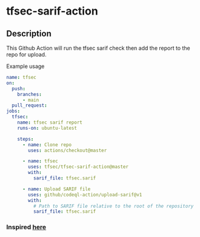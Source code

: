# tfsec-sarif-action

## Description

This Github Action will run the tfsec sarif check then add the report to the repo for upload.

Example usage

```yaml
name: tfsec
on:
  push:
    branches:
      - main
  pull_request:
jobs:
  tfsec:
    name: tfsec sarif report
    runs-on: ubuntu-latest

    steps:
      - name: Clone repo
        uses: actions/checkout@master

      - name: tfsec
        uses: tfsec/tfsec-sarif-action@master
        with:
          sarif_file: tfsec.sarif         

      - name: Upload SARIF file
        uses: github/codeql-action/upload-sarif@v1
        with:
          # Path to SARIF file relative to the root of the repository
          sarif_file: tfsec.sarif         
```

### Inspired [here](https://github.com/aquasecurity/tfsec-sarif-action)